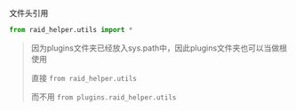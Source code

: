 文件头引用

```python
from raid_helper.utils import *
```

> 因为plugins文件夹已经放入sys.path中，因此plugins文件夹也可以当做根使用
>
> 直接 `from raid_helper.utils` 
>
> 而不用 `from plugins.raid_helper.utils`

